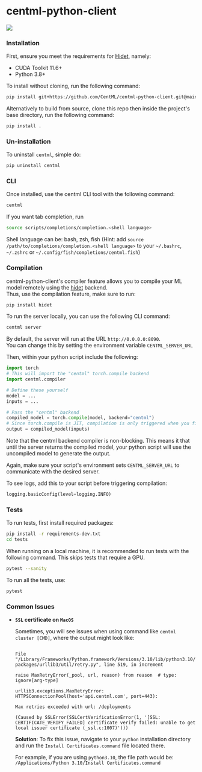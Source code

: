 # centml-python-client
![](https://github.com/CentML/centml-python-client/actions/workflows/unit_tests.yml/badge.svg)

### Installation
First, ensure you meet the requirements for  [Hidet](https://github.com/hidet-org/hidet), namely:
- CUDA Toolkit 11.6+
- Python 3.8+

To install without cloning, run the following command:
```bash
pip install git+https://github.com/CentML/centml-python-client.git@main
```

Alternatively to build from source, clone this repo then inside the project's base directory, run the following command:
```bash
pip install . 
```

### Un-installation

To uninstall `centml`, simple do:
```bash
pip uninstall centml
```

### CLI
Once installed, use the centml CLI tool with the following command:
```bash
centml 
```

If you want tab completion, run
```bash
source scripts/completions/completion.<shell language>
```
Shell language can be: bash, zsh, fish
(Hint: add `source /path/to/completions/completion.<shell language>` to your `~/.bashrc`, `~/.zshrc` or `~/.config/fish/completions/centml.fish`)

### Compilation

centml-python-client's compiler feature allows you to compile your ML model remotely using the [hidet](https://hidet.org/docs/stable/index.html) backend. \
Thus, use the compilation feature, make sure to run:
```bash
pip install hidet
```

To run the server locally, you can use the following CLI command:
```bash
centml server
```
By default, the server will run at the URL `http://0.0.0.0:8090`. \
You can change this by setting the environment variable `CENTML_SERVER_URL`


Then, within your python script include the following:
```python
import torch
# This will import the "centml" torch.compile backend
import centml.compiler  

# Define these yourself
model = ...
inputs = ...

# Pass the "centml" backend
compiled_model = torch.compile(model, backend="centml")
# Since torch.compile is JIT, compilation is only triggered when you first call the model
output = compiled_model(inputs)
```
Note that the centml backend compiler is non-blocking. This means it that until the server returns the compiled model, your python script will use the uncompiled model to generate the output.

Again, make sure your script's environment sets `CENTML_SERVER_URL` to communicate with the desired server.

To see logs, add this to your script before triggering compilation:
```python
logging.basicConfig(level=logging.INFO)
```

### Tests
To run tests, first install required packages:
```bash
pip install -r requirements-dev.txt
cd tests
```

When running on a local machine, it is recommended to run tests with the following command. This skips tests that require a GPU.
```bash
pytest --sanity
```

To run all the tests, use:
```bash
pytest
```

### Common Issues

- **`SSL` certificate on `MacOS`**

    Sometimes, you will see issues when using command like `centml cluster [CMD]`, where the output might look like:

    ```logs

    File "/Library/Frameworks/Python.framework/Versions/3.10/lib/python3.10/site-packages/urllib3/util/retry.py", line 519, in increment

    raise MaxRetryError(_pool, url, reason) from reason  # type: ignore[arg-type]

    urllib3.exceptions.MaxRetryError: HTTPSConnectionPool(host='api.centml.com', port=443):

    Max retries exceeded with url: /deployments

    (Caused by SSLError(SSLCertVerificationError(1, '[SSL: CERTIFICATE_VERIFY_FAILED] certificate verify failed: unable to get local issuer certificate (_ssl.c:1007)')))
    ```

    **Solution**:
    To fix this issue, navigate to your `python` installation directory and run the `Install Certificates.command` file located there.

    For example, if you are using `python3.10`, the file path would be:
    `
    /Applications/Python 3.10/Install Certificates.command
    `